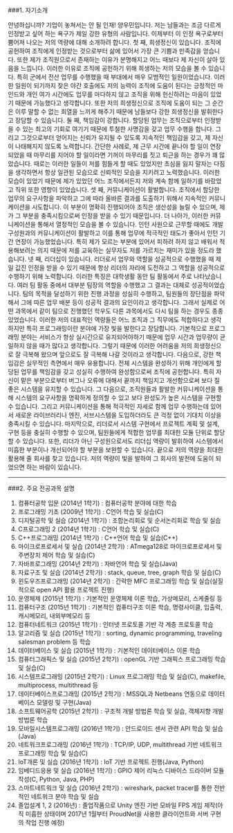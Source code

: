 ﻿###1. 자기소개 

 안녕하십니까? 기업이 놓쳐서는 안 될 인재! 양우민입니다. 저는 남들과는 조금 다르게 인정받고 싶어 하는 욕구가 제일 강한 유형의 사람입니다. 이제부터 이 인정 욕구로부터 뿜어져 나오는 저의 역량에 대해 소개하려 합니다.
 첫 째, 희생정신이 있습니다. 조직에 공헌하여 조직에게 인정받는 것으로부터 삶에 있어서 가장 큰 기쁨과 만족감을 얻습니다. 또한 제가 조직원으로서 존재하는 이유가 분명해지고 어느 때보다 제 자신이 살아 있음을 느낍니다. 이러한 이유로 조직에 공헌하기 위해 희생하는 저의 모습을 볼 수 있습니다. 특히 군에서 전산 업무를 수행했을 때 부대에서 매우 모범적인 일원이었습니다. 이러한 일원이 되기까지 잦은 야간 호출에도 저의 능력이 조직에 도움이 된다는 긍정적인 마인드와 개인 여가 시간에도 업무를 마다하지 않고 조직을 위해 헌신하려는 마음이 있었기 때문에 가능했다고 생각합니다. 또한 저의 희생정신으로 조직에 도움이 되는 그 순간은 이루 말할 수 없는 희열을 느끼게 해주기 때문에 남들보다 강한 희생정신을 발휘한다고 장담할 수 있습니다.
 둘 째, 책임감이 강합니다. 할당된 업무는 조직으로부터 인정받을 수 있는 최고의 기회로 여기기 때문에 투철한 사명감을 갖고 업무 수행을 합니다. 그리고 그것으로부터 얻어지는 신뢰가 유지될 수 있도록 지속적인 책임감을 갖고, 제 자신이 나태해지지 않도록 노력합니다. 간단한 사례로, 제 근무 시간에 끝나야 할 일이 연장되었을 때 마무리를 지어야 할 일이라면 기꺼이 마무리를 짓고 퇴근을 하는 경우가 꽤 많았습니다. 때로는 이러한 일들이 저를 힘들게 할 때도 있었지만 초심을 잃지 말자는 다짐을 생각하면서 항상 일관된 모습으로 신뢰적인 모습을 지키려고 노력했습니다. 이러한 모습이 있었기 때문에 제가 있었던 어느 조직에서든지 저와 계속 함께 일하기를 바랐었고 직위 또한 영향이 있었습니다.
 셋 째, 커뮤니케이션이 활발합니다. 조직에서 할당한 업무의 요구사항을 파악하고 그에 따라 올바른 결과를 도출하기 위해서 지속적인 커뮤니케이션을 시도합니다. 이 부분이 명확히 진행되어야 조직은 생산성을 늘릴 수 있으며, 제가 그 부분을 충족시킴으로써 인정을 받을 수 있기 때문입니다. 더 나아가, 이러한 커뮤니케이션을 통해서 열정적인 모습을 볼 수 있습니다. 인턴 사원으로 근무할 때에도 개발 구성원과의 커뮤니케이션이 활발하고 이를 통해 업무에 적극적인 태도가 좋아서 인턴 기간 연장이 가능했었습니다. 특히 제가 모르는 부분에 있어서 피하려 하지 않고 배워서 적용해보려는 의지 때문에 저를 교육하는 실무자도 저를 가르치는 재미가 있을 정도라 했습니다.
 넷 째, 리더십이 있습니다. 리더로서 업무와 역할을 성공적으로 수행했을 때 제일 값진 인정을 받을 수 있기 때문에 항상 리더의 자리에 도전하고 그 역할을 성공적으로 수행하기 위해 노력합니다. 이러한 특징은 대학생활 동안 팀 활동에서 주로 나타났습니다. 여러 팀 활동 중에서 대부분 팀장의 역할을 수행했고 그 결과는 대체로 성공적이었습니다. 팀의 목적을 달성하기 위한 진행 과정을 성실히 수행하고, 팀원들의 장단점을 파악해서 그에 따른 업무 배분 등이 성공적 결과의 요인이라고 생각합니다. 그래서 실제로 어떤 과목에서 같이 팀으로 진행했던 학우도 다른 과목에서도 다시 팀을 하는 경우도 종종 있었습니다. 
 이러한 저의 대표적인 역량들은 어느 조직과 그 직무에도 적합하다고 생각하지만 특히 프로그래밍이란 분야에 가장 빛을 발한다고 장담합니다. 기본적으로 프로그래밍 분야는 서비스가 항상 실시간으로 유지되어야하기 때문에 업무 시간과 업무량이 균일하지 않을 때가 많다고 생각합니다. 그렇기 때문에 이러한 어려움을 저의 희생정신으로 잘 극복해 왔으며 앞으로도 잘 극복해 나갈 것이라고 생각합니다. 다음으로, 강한 책임감은 실무적인 측면에서 매우 유용합니다. 전체 시스템을 완성하기 위해 개인에게 할당된 업무를 책임감을 갖고 성실히 수행하여 완성함으로써 조직에 공헌합니다. 특히 자신이 맡은 부분으로부터 버그나 오류에 대해서 끝까지 책임지고 개선함으로써 보다 질 좋은 시스템을 유지할 수 있습니다. 그 다음으로, 조직원들과 활발한 커뮤니케이션을 통해 시스템의 요구사항을 명확하게 정의할 수 있고 보다 완성도가 높은 시스템을 구현할 수 있습니다. 그리고 커뮤니케이션을 통해 적극적인 자세로 함께 업무 수행하는데 있어서 새로운 라이브러리나 엔진, 서브시스템을 도입하더라도 큰 걱정 없이 기대치 이상을 충족시킬 수 있습니다. 마지막으로, 리더로서 시스템 구현에서 프로젝트 계획 및 설계, 구현 등을 충실히 수행할 수 있으며, 팀원들에게 적합한 업무를 최대한 모듈 단위로 할당할 수 있습니다. 또한, 리더가 아닌 구성원으로서도 리더십 역량이 발휘하여 시스템에서 미흡한 부분이나 개선되어야 할 부분을 보완할 수 있습니다.
 끝으로 저의 역량을 최대한 활용해 줄 회사를 찾고 있습니다. 저의 역량이 빛을 발하여 그 회사의 발전에 도움이 되었으면 하는 바람이 있습니다. 

-------------

###2. 주요 전공과목 설명

1) 컴퓨터공학 입문 (2014년 1학기) : 컴퓨터공학 분야에 대한 학습
2) 프로그래밍 기초 (2009년 1학기) : C언어 학습 및 실습(C)
3) 디지털공학 및 실습 (2014년 1학기) : 조합논리회로 및 순서논리회로 학습 및 실습
4) C프로그래밍 2 (2014년 1학기) : C언어 학습 및 실습(C)
5) C++프로그래밍 (2014년 1학기) : C++언어 학습 및 실습(C++)
6) 마이크로프로세서 및 실습 (2014년 2학기) : ATmega128로 마이크로프로세서 및 주변장치 제어 학습 및 실습(C)
7) 자바프로그래밍 (2014년 2학기) : 자바언어 학습 및 실습(Java)
8) 자료구조 및 실습 (2014년 2학기) : stack, queue, tree, graph 학습 및 실습(C)
9) 윈도우즈프로그래밍 (2014년 2학기) : 간략한 MFC 프로그래밍 학습 및 실습(실질적으로 open API 활용 프로젝트 진행)
10) 운영체제 (2015년 1학기) : 기본적인 운영체제 이론 학습, 가상메모리, 스케줄링 등
11) 컴퓨터구조 (2015년 1학기) : 기본적인 컴퓨터구조 이론 학습, 명령사이클, 입출력, 캐시메모리, 내외부메모리 등
12) 컴퓨터네트워크 (2015년 1학기) : 인터넷 프로토콜 기반 각 계층 프로토콜 학습
13) 알고리즘 및 실습 (2015년 1학기) : sorting, dynamic programming, traveling salesman problem 등 학습
14) 데이터베이스 및 실습 (2015년 1학기) : 기본적인 데이터베이스 이론 학습
15) 컴퓨터그래픽스 및 실습 (2015년 2학기) : openGL 기반 그래픽스 프로그래밍 학습 및 실습(C)
16) 시스템프로그래밍 (2015년 2학기) : Linux 프로그래밍 학습 및 실습(C), makefile, multiprocess, multithread 등
17) 데이터베이스프로그래밍 (2015년 2학기) : MSSQL과 Netbeans 연동으로 데이터베이스 모델링 및 구현(Java)
18) 소프트웨어공학 (2015년 2학기) : 구조적 개발 방법론 학습 및 실습, 객체지향 개발 방법론 학습
19) 모바일시스템프로그래밍 (2016년 1학기) : 안드로이드 센서 관련 API 학습 및 실습(Java)
20) 네트워크프로그래밍 (2016년 1학기) : TCP/IP, UDP, multithread 기반 네트워크 프로그래밍 학습 및 실습(C)
21) IoT개론 및 실습 (2016년 1학기) : IoT 기반 프로젝트 진행(Java, Python)
22) 임베디드응용 및 실습 (2016년 1학기) : GPIO 제어 리눅스 디바이스 드라이버 모듈 작성(C, Python, Java, PHP)
23) 스마트네트워크 및 실습 (2016년 2학기) : wireshark, packet tracer를 통한 전반적인 네트워크 분야 학습 및 실습
24) 졸업설계 1, 2 (2016년) : 졸업작품으로 Unity 엔진 기반 모바일 FPS 게임 제작(아직 미흡한 상태이며 2017년 1월부터 ProudNet을 사용한 클라이언트와 서버 구현의 작업 진행 예정)